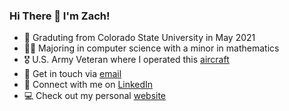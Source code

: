 ### Hi There 👋 I'm Zach!
- :school: Graduting from Colorado State University in May 2021
- :man_student: Majoring in computer science with a minor in mathematics
- :medal_military: U.S. Army Veteran where I operated this [aircraft](https://www.ga-asi.com/remotely-piloted-aircraft/gray-eagle)
- :email: Get in touch via [email](mailto:zacharywikel@gmail.com)
- :link: Connect with me on [LinkedIn](https://www.linkedin.com/in/zachary-wikel/)
- :computer: Check out my personal [website](https://zacharywikel.me/)
